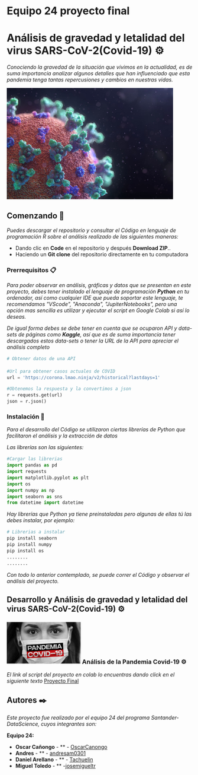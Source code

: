 # Equipo 24 proyecto final

# Análisis de gravedad y letalidad del virus SARS-CoV-2(Covid-19) ⚙️

_Conociendo la gravedad de la situación que vivimos en la actualidad, es de suma importancia analizar algunos detalles que han influenciado que esta pandemia tenga tantas repercusiones y cambios en nuestras vidas._

<img src="./images/pandemia.jpg" alt="Pandemia" width="450"/>

## Comenzando 🚀

_Puedes descargar el repositorio y consultar el Código en lenguaje de programación R sobre el análisis realizado de las siguientes maneras:_

- Dando clic en **Code** en el repositorio y después **Download ZIP**..
- Haciendo un **Git clone** del repositorio directamente en tu computadora

### Prerrequisitos 📋

_Para poder observar en análisis, gráficas y datos que se presentan en este proyecto, debes tener instalado el lenguaje de programación **Python** en tu ordenador, así como cualquier IDE que pueda soportar este lenguaje, te recomendamos "VScode", "Anaconda", "JupiterNotebooks", pero una opción mas sencilla es utilizar y ejecutar el script en Google Colab si así lo deseas._

_De igual forma debes se debe tener en cuenta que se ocuparon API y data-sets de páginas como **Kaggle**, así que es de suma importancia tener descargados estos data-sets o tener la URL de la API para apreciar el análisis completo_

```python
# Obtener datos de una API

#Url para obtener casos actuales de COVID
url = 'https://corona.lmao.ninja/v2/historical?lastdays=1'

```

```python
#Obtenemos la respuesta y la convertimos a json
r = requests.get(url)
json = r.json()
```

### Instalación 🔧

_Para el desarrollo del Código se utilizaron ciertas librerías de Python que facilitaron el análisis y la extracción de datos_

_Las librerías son las siguientes:_

```python
#Cargar las librerias
import pandas as pd
import requests
import matplotlib.pyplot as plt
import os
import numpy as np
import seaborn as sns
from datetime import datetime
```

_Hay librerías que Python ya tiene preinstaladas pero algunas de ellas tú las debes instalar, por ejemplo:_

```python
# Librerias a instalar
pip install seaborn
pip install numpy
pip install os
........
........
```

_Con todo lo anterior contemplado, se puede correr el Código y observar el análisis del proyecto._

## Desarrollo y Análisis de gravedad y letalidad del virus SARS-CoV-2(Covid-19) ⚙️

### <img src="./images/covid19.jpg" alt="Covid-19" width="200"/> Análisis de la Pandemia Covid-19 ⚙️

_El link al script del proyecto en colab lo encuentras dando click en el siguiente texto_ [Proyecto Final](https://colab.research.google.com/drive/1AluD2MxsyCHlfisPtPyQAGkY3xXQNMnN?usp=sharing)

## Autores ✒️

_Este proyecto fue realizado por el equipo 24 del programa Santander-DataScience, cuyos integrantes son:_

**Equipo 24:**
- **Oscar Cañongo** - \*\* - [OscarCanongo](https://github.com/OscarCanongo)
- **Andres** - \*\* - [andresam0301](https://github.com/andresam0301)
- **Daniel Arellano** - \*\* - [Tachuelin](https://github.com/Tachuelin)
- **Miguel Toledo** - \*\* -[josemigueltr](https://github.com/josemigueltr)

